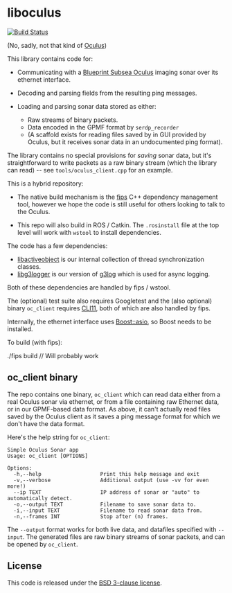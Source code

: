 
# liboculus

[![Build Status](https://github.drone.camhd.science/api/badges/apl-ocean-engineering/liboculus/status.svg)](https://github.drone.camhd.science/apl-ocean-engineering/liboculus)

(No, sadly, not that kind of [Oculus](https://www.oculus.com/))

This library contains code for:

  - Communicating with a [Blueprint Subsea Oculus](https://www.blueprintsubsea.com/oculus/index.php) imaging sonar over
    its ethernet interface.

  - Decoding and parsing fields from the resulting ping messages.

  - Loading and parsing sonar data stored as either:
    - Raw streams of binary packets.
    - Data encoded in the GPMF format by `serdp_recorder`
    - (A scaffold exists for reading files saved by in GUI provided by Oculus,
      but it receives sonar data in an undocumented ping format).

The library contains no special provisions for _saving_ sonar data,
but it's straightforward to write packets as a raw binary stream
(which the library can read) -- see `tools/oculus_client.cpp` for an example.

This is a hybrid repository:

* The native build mechanism is the
[fips](http://floooh.github.io/fips/) C++
dependency management tool,
however we hope the code is still useful for others looking to
talk to the Oculus.

* This repo will also build in ROS / Catkin.  The `.rosinstall` file at the top
level will work with `wstool` to install dependencies.

The code has a few dependencies:

  - [libactiveobject](https://github.com/apl-ocean-engineering/libbinlogger) is our internal collection of thread synchronization classes.
  - [libg3logger](https://github.com/apl-ocean-engineering/libg3logger) is our version of [g3log](https://github.com/apl-ocean-engineering/libg3logger) which is used for async logging.

Both of these dependencies are handled by fips / wstool.

The (optional) test suite also requires Googletest and the (also optional)
binary `oc_client` requires [CLI11](https://github.com/CLIUtils/CLI11),
both of which are also handled by fips.

Internally, the ethernet interface uses
[Boost::asio](https://www.boost.org/doc/libs/1_66_0/doc/html/boost_asio.html),
so Boost needs to be installed.

To build (with fips):

  ./fips build    // Will probably work


## oc_client binary

The repo contains one binary, `oc_client` which can read data either from a
real Oculus sonar via ethernet, or from a file containing raw Ethernet
data, or in our GPMF-based data format.   As above, it can't actually read
files saved by the Oculus client as it saves a ping message format for which
we don't have the data format.

Here's the help string for `oc_client`:

    Simple Oculus Sonar app
    Usage: oc_client [OPTIONS]

    Options:
      -h,--help                   Print this help message and exit
      -v,--verbose                Additional output (use -vv for even more!)
      --ip TEXT                   IP address of sonar or "auto" to automatically detect.
      -o,--output TEXT            Filename to save sonar data to.
      -i,--input TEXT             Filename to read sonar data from.
      -n,--frames INT             Stop after (n) frames.


The `--output` format works for both live data, and datafiles
specified with `--input`.  The generated files are raw binary
streams of sonar packets, and can be opened by `oc_client`.

## License

This code is released under the [BSD 3-clause license](LICENSE).
